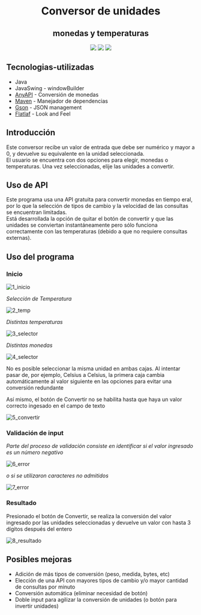 <h1 align="center"> Conversor de unidades </h1>
<h2 align="center"> monedas y  temperaturas</h2>

<p align="center">
  <img src="https://img.shields.io/badge/Alura_ONE-Challenge%232-orange">
  <img src="https://img.shields.io/badge/JRE-20-red">
  <img src="https://img.shields.io/badge/Status-finalizado-blue">
</p>

## Tecnologias-utilizadas
* Java
* JavaSwing - windowBuilder
* [AnyAPI](https://anyapi.io/app/currency-exchange-api) - Conversión de monedas
* [Maven](https://maven.apache.org/) - Manejador de dependencias
* [Gson](https://mvnrepository.com/artifact/com.google.code.gson/gson) - JSON management
* [Flatlaf](https://www.formdev.com/flatlaf) - Look and Feel

## Introducción
<p>Este conversor recibe un valor de entrada que debe ser numérico y mayor a 0, y devuelve su equivalente en la unidad seleccionada.<br>
El usuario se encuentra con dos opciones para elegir, monedas o temperaturas. Una vez seleccionadas, elije las unidades a convertir.</p>

## Uso de API
<p>Este programa usa una API gratuita para convertir monedas en tiempo eral, por lo que la selección de tipos de cambio y la velocidad de las consultas se encuentran limitadas.<br>
Está desarrollada la opción de quitar el botón de convertir y que las unidades se conviertan instantáneamente pero sólo funciona correctamente con las temperaturas (debido a que no requiere consultas externas).</p>

## Uso del programa
### Inicio

![1_inicio](https://github.com/monshi633/Alura-ONE_challenge-conversor/assets/116769785/3b2370f5-6ecb-4e66-813e-90a71b474cdf)

<em>Selección de Temperatura</em>

![2_temp](https://github.com/monshi633/Alura-ONE_challenge-conversor/assets/116769785/ce0a4172-6ab2-42d7-9a60-106996163ea0)

<em>Distintas temperaturas</em>

![3_selector](https://github.com/monshi633/Alura-ONE_challenge-conversor/assets/116769785/66f2807c-2f88-4224-8e9f-ccff3a17ed9d)

<em>Distintas monedas</em>

![4_selector](https://github.com/monshi633/Alura-ONE_challenge-conversor/assets/116769785/9e25234f-1655-4215-a293-b9e03f4e9820)

<p>No es posible seleccionar la misma unidad en ambas cajas. Al intentar pasar de, por ejemplo, Celsius a Celsius, la primera caja cambia automáticamente al valor siguiente en las opciones para evitar una conversión redundante</p>
<p>Así mismo, el botón de Convertir no se habilita hasta que haya un valor correcto ingesado en el campo de texto</p>

![5_convertir](https://github.com/monshi633/Alura-ONE_challenge-conversor/assets/116769785/64b53216-3b27-4053-aa69-09ce2bf2bef4)


### Validación de input
<em>Parte del proceso de validación consiste en identificar si el valor ingresado es un número negativo</em>

![6_error](https://github.com/monshi633/Alura-ONE_challenge-conversor/assets/116769785/dd637b7a-4b7b-4002-817c-92ee50907bbc)

<em>o si se utilizaron caracteres no admitidos</em>

![7_error](https://github.com/monshi633/Alura-ONE_challenge-conversor/assets/116769785/5effe7c3-a01d-42cd-bd16-227d281b1eb6)

### Resultado
<p>Presionado el botón de Convertir, se realiza la conversión del valor ingresado por las unidades seleccionadas y devuelve un valor con hasta 3 dígitos después del entero</p>

![8_resultado](https://github.com/monshi633/Alura-ONE_challenge-conversor/assets/116769785/76142909-59c2-4703-a5c8-ff246d9bf778)


## Posibles mejoras
* Adición de más tipos de conversión (peso, medida, bytes, etc)
* Elección de una API con mayores tipos de cambio y/o mayor cantidad de consultas por minuto
* Conversión automática (eliminar necesidad de botón)
* Doble input para agilizar la conversión de unidades (o botón para invertir unidades)
